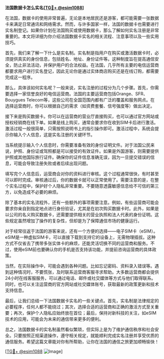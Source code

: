 **法国数据卡怎么实名[[TG💪+ @esim1088](https://t.me/s/esim1088)]**

在法国，数据卡的使用非常普遍，无论是本地居民还是游客，都可能需要一张数据卡来满足日常通讯和网络需求。然而，与许多国家一样，法国的数据卡也需要进行实名制登记。如果你计划在法国购买或使用数据卡，那么了解如何实名注册是非常重要的。本文将详细为你介绍法国数据卡实名的相关流程、注意事项以及一些实用技巧。

首先，我们来了解一下什么是实名制。实名制是指用户在购买或激活数据卡时，必须提供真实的身份信息，包括姓名、地址、身份证件等。这种制度旨在提高通信安全，防止非法活动，并保护用户的合法权益。在法国，几乎所有主要的电信运营商都要求用户进行实名登记，因此无论你是通过实体商店购买还是在线订购，都需要完成这一程序。

那么，具体该如何实名呢？一般来说，实名注册的过程分为几个步骤。首先，你需要选择一家信誉良好的电信运营商。法国的主要运营商包括Orange、SFR、Bouygues Telecom等，这些公司在全国范围内都有广泛的覆盖和服务网点。在选择运营商时，你可以根据自己的需求（如资费套餐、信号强度等）做出决定。

接下来是购买数据卡。你可以在运营商的营业厅直接购买，也可以通过官方网站或授权经销商在线下单。如果是线上购买，通常会要求你在收到SIM卡后进行激活。激活过程一般很简单，只需按照说明书上的指引操作即可。激活过程中，系统会提示你输入个人信息，这是实名注册的关键环节。

当系统提示输入个人信息时，你需要准备有效的身份证明文件。对于法国公民来说，护照、身份证或驾照都是可以接受的有效证件。如果是外国游客，则需要提供护照或其他国际旅行证件。确保你的证件信息准确无误，因为一旦提交错误的信息，可能会导致注册失败或者后续出现问题。

填写完个人信息后，运营商会对你的资料进行审核。这个过程通常很快，有时甚至可以即时完成。审核通过后，你的数据卡就可以正常使用了。需要注意的是，在整个实名过程中，保护好个人隐私非常重要。不要随意透露敏感信息给不可信的第三方，以免造成不必要的麻烦。

除了基本的实名流程外，还有一些额外的事项需要注意。例如，有些运营商可能会要求你亲自到指定地点进行身份验证，尤其是在初次购买数据卡时。此外，如果是以公司的名义购买数据卡，还需要提供相关的营业执照和法人代表的身份证明。这些规定虽然增加了操作的复杂性，但却是为了保障通信市场的健康运行。

对于经常往返于法国的游客来说，还有一个方便的选择——电子SIM卡（eSIM）。eSIM是一种虚拟SIM卡，可以直接下载到支持它的设备上，无需物理插拔。这种方式不仅省去了携带多张实体卡的麻烦，还能灵活切换不同的运营商和服务。不过，使用eSIM前也要确认你的手机是否支持该功能，并提前咨询运营商的具体政策。

当然，在实际操作中，可能会遇到各种问题。比如忘记密码、资料录入错误等。遇到这种情况时，不要慌张，及时联系运营商客服寻求帮助。大多数运营商都会提供24小时在线客服服务，可以通过电话、邮件或社交媒体等方式与他们取得联系。同时，也可以关注运营商的官方网站或社交媒体账号，获取最新的政策更新和技术支持信息。

最后，让我们总结一下法国数据卡实名的一些关键点。首先，实名制是法律规定的必要程序，任何人都不能绕过；其次，选择合适的运营商和正确的激活方式至关重要；再次，保护个人隐私应始终放在首位；最后，保持对新科技的关注，如eSIM技术的应用，可能会为未来的通信带来更多的便利。

总之，法国数据卡的实名制虽然看似繁琐，但实际上是为了维护通信秩序和社会安全。只要按照正规渠道操作，遵守相关规定，就能顺利完成实名注册并享受优质的通信服务。希望这篇文章能对你有所帮助，让你在法国的通信之旅更加顺畅愉快！

[[TG💪+ @esim1088](https://t.me/s/esim1088) ![Image](https://i.postimg.cc/4NQfJmqS/Snipaste-2025-05-13-00-14-12.png)]
